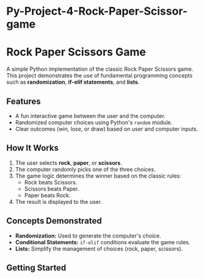 # Py-Project-4-Rock-Paper-Scissor-game
# Rock Paper Scissors Game

A simple Python implementation of the classic Rock Paper Scissors game. This project demonstrates the use of fundamental programming concepts such as **randomization**, **if-elif statements**, and **lists**.

## Features
- A fun interactive game between the user and the computer.
- Randomized computer choices using Python's `random` module.
- Clear outcomes (win, lose, or draw) based on user and computer inputs.

## How It Works
1. The user selects **rock**, **paper**, or **scissors**.
2. The computer randomly picks one of the three choices.
3. The game logic determines the winner based on the classic rules:
   - Rock beats Scissors.
   - Scissors beats Paper.
   - Paper beats Rock.
4. The result is displayed to the user.

## Concepts Demonstrated
- **Randomization:** Used to generate the computer's choice.
- **Conditional Statements:** `if-elif` conditions evaluate the game rules.
- **Lists:** Simplify the management of choices (rock, paper, scissors).

## Getting Started
